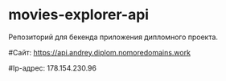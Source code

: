 # movies-explorer-api

Репозиторий для  бекенда приложения дипломного проекта.

#Сайт: https://api.andrey.diplom.nomoredomains.work

#Ip-адрес: 178.154.230.96
